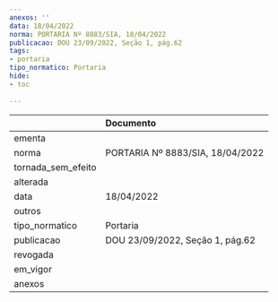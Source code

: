 ```yaml
---
anexos: ''
data: 18/04/2022
norma: PORTARIA Nº 8883/SIA, 18/04/2022
publicacao: DOU 23/09/2022, Seção 1, pág.62
tags:
- portaria
tipo_normatico: Portaria
hide: 
- toc 
 
---
```


|                    | Documento                        |
|:-------------------|:---------------------------------|
| ementa             |                                  |
| norma              | PORTARIA Nº 8883/SIA, 18/04/2022 |
| tornada_sem_efeito |                                  |
| alterada           |                                  |
| data               | 18/04/2022                       |
| outros             |                                  |
| tipo_normatico     | Portaria                         |
| publicacao         | DOU 23/09/2022, Seção 1, pág.62  |
| revogada           |                                  |
| em_vigor           |                                  |
| anexos             |                                  |